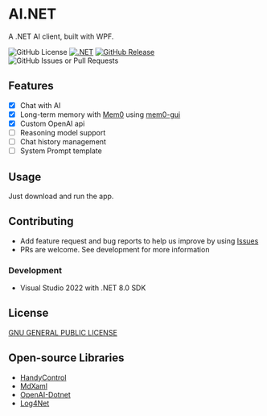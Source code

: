 # AI.NET

A .NET AI client, built with WPF.

![GitHub License](https://img.shields.io/github/license/SamHou0/AI.NET)
[![.NET](https://github.com/SamHou0/AI.NET/actions/workflows/dotnet-desktop.yml/badge.svg)](https://github.com/SamHou0/AI.NET/actions/workflows/dotnet-desktop.yml)
[![GitHub Release](https://img.shields.io/github/v/release/SamHou0/AI.NET?label=Latest%20Version)](https://github.com/SamHou0/AI.NET/releases)
![GitHub Issues or Pull Requests](https://img.shields.io/github/issues/SamHou0/AI.NET)

## Features

- [x] Chat with AI
- [x] Long-term memory with [Mem0](https://github.com/mem0ai/mem0) using [mem0-gui](https://github.com/SamHou0/mem0-gui)
- [x] Custom OpenAI api
- [ ] Reasoning model support
- [ ] Chat history management
- [ ] System Prompt template

## Usage

Just download and run the app.

## Contributing

- Add feature request and bug reports to help us improve by using [Issues](https://github.com/SamHou0/AI.NET/issues)
- PRs are welcome. See development for more information

### Development

- Visual Studio 2022 with .NET 8.0 SDK

## License

[GNU GENERAL PUBLIC LICENSE](./LICENSE.txt)

## Open-source Libraries

- [HandyControl](https://github.com/HandyOrg/HandyControl)
- [MdXaml](https://github.com/whistyun/MdXaml)
- [OpenAI-Dotnet](https://github.com/openai/openai-dotnet)
- [Log4Net](https://github.com/apache/logging-log4net)

